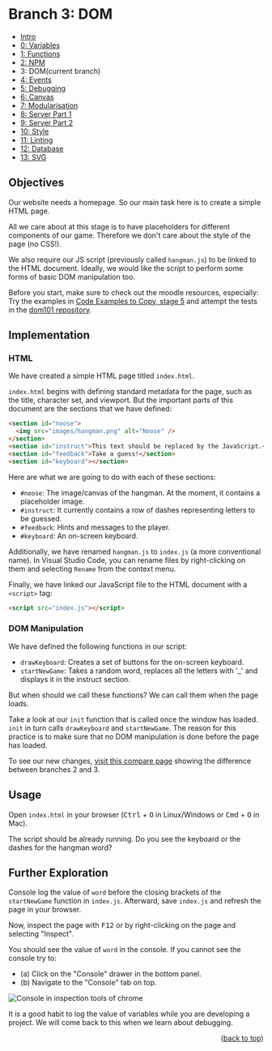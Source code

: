 <div id="top"></div>

<!-- BRANCH TITLE -->

# Branch 3: DOM

- [Intro](https://github.dev/manighahrmani/hangman-in-branches)
- [0: Variables](https://github.com/portsoc/hangman-in-branches/tree/0)
- [1: Functions](https://github.com/portsoc/hangman-in-branches/tree/1)
- [2: NPM](https://github.com/portsoc/hangman-in-branches/tree/2)
- 3: DOM(current branch)
- [4: Events](https://github.com/portsoc/hangman-in-branches/tree/4)
- [5: Debugging](https://github.com/portsoc/hangman-in-branches/tree/5)
- [6: Canvas](https://github.com/portsoc/hangman-in-branches/tree/6)
- [7: Modularisation](https://github.com/portsoc/hangman-in-branches/tree/7)
- [8: Server Part 1](https://github.com/portsoc/hangman-in-branches/tree/8)
- [9: Server Part 2](https://github.com/portsoc/hangman-in-branches/tree/9)
- [10: Style](https://github.com/portsoc/hangman-in-branches/tree/10)
- [11: Linting](https://github.com/portsoc/hangman-in-branches/tree/11)
- [12: Database](https://github.com/portsoc/hangman-in-branches/tree/12)
- [13: SVG](https://github.com/portsoc/hangman-in-branches/tree/13)

## Objectives

Our website needs a homepage.
So our main task here is to create a simple HTML page.

All we care about at this stage is to have placeholders for different components of our game.
Therefore we don't care about the style of the page (no CSS!).

We also require our JS script (previously called `hangman.js`) to be linked to the HTML document.
Ideally, we would like the script to perform some forms of basic DOM manipulation too.

Before you start, make sure to check out the moodle resources, especially:
Try the examples in [Code Examples to Copy, stage 5](https://portsoc.github.io/code-copy-examples/stage-5) and attempt the tests in the [dom101 repository](https://github.com/portsoc/dom101).

## Implementation

### HTML

We have created a simple HTML page titled `index.html`.

`index.html` begins with defining standard metadata for the page, such as the title, character set, and viewport.
But the important parts of this document are the sections that we have defined:

```html
<section id="noose">
  <img src="images/hangman.png" alt="Noose" />
</section>
<section id="instruct">This text should be replaced by the JavaScript.</section>
<section id="feedback">Take a guess!</section>
<section id="keyboard"></section>
```

Here are what we are going to do with each of these sections:

- `#noose`: The image/canvas of the hangman. At the moment, it contains a placeholder image.
- `#instruct`: It currently contains a row of dashes representing letters to be guessed.
- `#feedback`: Hints and messages to the player.
- `#keyboard`: An on-screen keyboard.

Additionally, we have renamed `hangman.js` to `index.js` (a more conventional name).
In Visual Studio Code, you can rename files by right-clicking on them and selecting `Rename` from the context menu.

Finally, we have linked our JavaScript file to the HTML document with a `<script>` tag:

```html
<script src="index.js"></script>
```

### DOM Manipulation

We have defined the following functions in our script:

- `drawKeyboard`: Creates a set of buttons for the on-screen keyboard.
- `startNewGame`: Takes a random word, replaces all the letters with '_' and displays it in the instruct section.

But when should we call these functions?
We can call them when the page loads.

Take a look at our `init` function that is called once the window has loaded.
`init` in turn calls `drawKeyboard` and `startNewGame`.
The reason for this practice is to make sure that no DOM manipulation is done before the page has loaded.

To see our new changes, [visit this compare page](https://github.com/portsoc/hangman-in-branches/compare/2...3?diff=split) showing the difference between branches 2 and 3.

## Usage

Open `index.html` in your browser (<kbd>Ctrl</kbd> + <kbd>O</kbd> in Linux/Windows or <kbd>Cmd</kbd> + <kbd>O</kbd> in Mac).

The script should be already running.
Do you see the keyboard or the dashes for the hangman word?

## Further Exploration

Console log the value of `word` before the closing brackets of the `startNewGame` function in `index.js`.
Afterward, save `index.js` and refresh the page in your browser.

Now, inspect the page with <kbd>F12</kbd> or by right-clicking on the page and selecting "Inspect".

You should see the value of `word` in the console.
If you cannot see the console try to:

- (a) Click on the "Console" drawer in the bottom panel.
- (b) Navigate to the "Console" tab on top.

![Console in inspection tools of chrome](https://i.imgur.com/724TeFl.png)

It is a good habit to log the value of variables while you are developing a project.
We will come back to this when we learn about debugging.

<p align="right">(<a href="#top">back to top</a>)</p>
